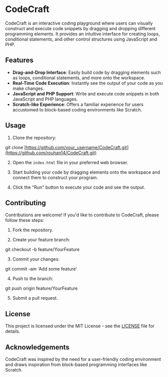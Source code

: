 # CodeCraft

CodeCraft is an interactive coding playground where users can visually construct and execute code snippets by dragging and dropping different programming elements. It provides an intuitive interface for creating loops, conditional statements, and other control structures using JavaScript and PHP.

## Features

- **Drag-and-Drop Interface**: Easily build code by dragging elements such as loops, conditional statements, and more onto the workspace.
- **Real-Time Code Execution**: Instantly see the output of your code as you make changes.
- **JavaScript and PHP Support**: Write and execute code snippets in both JavaScript and PHP languages.
- **Scratch-like Experience**: Offers a familiar experience for users accustomed to block-based coding environments like Scratch.

## Usage

1. Clone the repository:

git clone [https://github.com/your_username/CodeCraft.git](https://github.com/rouhan14/CodeCraft.git)

2. Open the `index.html` file in your preferred web browser.

3. Start building your code by dragging elements onto the workspace and connect them to construct your program.

4. Click the "Run" button to execute your code and see the output.

## Contributing

Contributions are welcome! If you'd like to contribute to CodeCraft, please follow these steps:

1. Fork the repository.

2. Create your feature branch:

git checkout -b feature/YourFeature

3. Commit your changes:

git commit -am 'Add some feature'

4. Push to the branch:

git push origin feature/YourFeature

5. Submit a pull request.

## License

This project is licensed under the MIT License - see the [LICENSE](LICENSE) file for details.

## Acknowledgements

CodeCraft was inspired by the need for a user-friendly coding environment and draws inspiration from block-based programming interfaces like Scratch.


